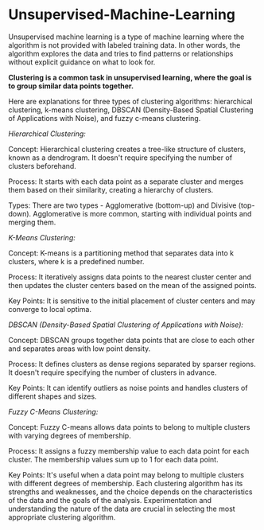 # Unsupervised-Machine-Learning

Unsupervised machine learning is a type of machine learning where the algorithm is not provided with labeled training data. In other words, the algorithm explores the data and tries to find patterns or relationships without explicit guidance on what to look for.

**Clustering is a common task in unsupervised learning, where the goal is to group similar data points together.**

Here are explanations for three types of clustering algorithms: hierarchical clustering, k-means clustering, DBSCAN (Density-Based Spatial Clustering of Applications with Noise), and fuzzy c-means clustering.

*Hierarchical Clustering:*

Concept: Hierarchical clustering creates a tree-like structure of clusters, known as a dendrogram. It doesn't require specifying the number of clusters beforehand.

Process: It starts with each data point as a separate cluster and merges them based on their similarity, creating a hierarchy of clusters.

Types: There are two types - Agglomerative (bottom-up) and Divisive (top-down). Agglomerative is more common, starting with individual points and merging them.

*K-Means Clustering:*

Concept: K-means is a partitioning method that separates data into k clusters, where k is a predefined number.

Process: It iteratively assigns data points to the nearest cluster center and then updates the cluster centers based on the mean of the assigned points.

Key Points: It is sensitive to the initial placement of cluster centers and may converge to local optima.

*DBSCAN (Density-Based Spatial Clustering of Applications with Noise):*

Concept: DBSCAN groups together data points that are close to each other and separates areas with low point density.

Process: It defines clusters as dense regions separated by sparser regions. It doesn't require specifying the number of clusters in advance.

Key Points: It can identify outliers as noise points and handles clusters of different shapes and sizes.

*Fuzzy C-Means Clustering:*

Concept: Fuzzy C-means allows data points to belong to multiple clusters with varying degrees of membership.

Process: It assigns a fuzzy membership value to each data point for each cluster. The membership values sum up to 1 for each data point.

Key Points: It's useful when a data point may belong to multiple clusters with different degrees of membership.
Each clustering algorithm has its strengths and weaknesses, and the choice depends on the characteristics of the data and the goals of the analysis. Experimentation and understanding the nature of the data are crucial in selecting the most appropriate clustering algorithm.
